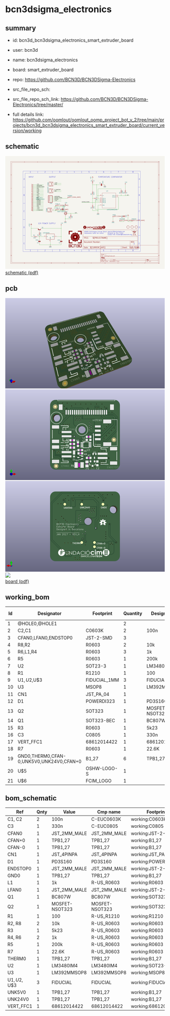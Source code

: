 # bcn3dsigma_electronics
 
## summary 
* id: bcn3d_bcn3dsigma_electronics_smart_extruder_board
* user: bcn3d
* name: bcn3dsigma_electronics
* board: smart_extruder_board
* repo: https://github.com/BCN3D/BCN3DSigma-Electronics



* src_file_repo_sch: 
* src_file_repo_sch_link: https://github.com/BCN3D/BCN3DSigma-Electronics/tree/master/
* full details link: https://github.com/oomlout/oomlout_oomp_project_bot_v_2/tree/main/projects/bcn3d_bcn3dsigma_electronics_smart_extruder_board/current_version/working  

## schematic  
![](working_schematic_600.png)  
[schematic (pdf)](working_schematic.pdf) 






















## pcb  
![](working_3d_600.png) 
![](working_3d_front_600.png)  
![](working_3d_back_600.png)  
![](working_600.png)  
[board (pdf)](working.pdf)  

## working_bom
| Id | Designator | Footprint | Quantity | Designation | Supplier and ref |  | None | 
| --- | --- | --- | --- | --- | --- | --- | --- | 
| 1 | @HOLE0,@HOLE1 |  | 2 |  |  |  | [''] | 
| 2 | C2,C1 | C0603K | 2 | 100n |  |  | [''] | 
| 3 | CFAN0,LFAN0,ENDSTOP0 | JST-2-SMD | 3 |  |  |  | [''] | 
| 4 | R8,R2 | R0603 | 2 | 10k |  |  | [''] | 
| 5 | R6,L1,R4 | R0603 | 3 | 1k |  |  | [''] | 
| 6 | R5 | R0603 | 1 | 200k |  |  | [''] | 
| 7 | U2 | SOT23-3 | 1 | LM3480IM4 |  |  | [''] | 
| 8 | R1 | R1210 | 1 | 100 |  |  | [''] | 
| 9 | U$1,U$2,U$3 | FIDUCIAL_1MM | 3 | FIDUCIAL |  |  | [''] | 
| 10 | U3 | MSOP8 | 1 | LM392MMSOP8 |  |  | [''] | 
| 11 | CN1 | JST_PA_04 | 1 |  |  |  | [''] | 
| 12 | D1 | POWERDI323 | 1 | PD3S160 |  |  | [''] | 
| 13 | Q2 | SOT323 | 1 | MOSFET-NSOT323 |  |  | [''] | 
| 14 | Q1 | SOT323-BEC | 1 | BC807W |  |  | [''] | 
| 15 | R3 | R0603 | 1 | 5k23 |  |  | [''] | 
| 16 | C3 | C0805 | 1 | 330n |  |  | [''] | 
| 17 | VERT_FFC1 | 68612014422 | 1 | 68612014422 |  |  | [''] | 
| 18 | R7 | R0603 | 1 | 22.6K |  |  | [''] | 
| 19 | GND0,THERM0,CFAN-0,UNK5V0,UNK24V0,CFAN+0 | B1,27 | 6 | TPB1,27 |  |  | [''] | 
| 20 | U$5 | OSHW-LOGO-S | 1 |  |  |  | [''] | 
| 21 | U$6 | FCIM_LOGO | 1 |  |  |  | [''] | 


## bom_schematic
| Ref | Qnty | Value | Cmp name | Footprint | Description | Vendor | DNP | 
| --- | --- | --- | --- | --- | --- | --- | --- | 
| C1, C2 | 2 | 100n | C-EUC0603K | working:C0603K |  |  |  | 
| C3 | 1 | 330n | C-EUC0805 | working:C0805 |  |  |  | 
| CFAN0 | 1 | JST_2MM_MALE | JST_2MM_MALE | working:JST-2-SMD |  |  |  | 
| CFAN+0 | 1 | TPB1,27 | TPB1,27 | working:B1,27 |  |  |  | 
| CFAN-0 | 1 | TPB1,27 | TPB1,27 | working:B1,27 |  |  |  | 
| CN1 | 1 | JST_4PINPA | JST_4PINPA | working:JST_PA_04 |  |  |  | 
| D1 | 1 | PD3S160 | PD3S160 | working:POWERDI323 |  |  |  | 
| ENDSTOP0 | 1 | JST_2MM_MALE | JST_2MM_MALE | working:JST-2-SMD |  |  |  | 
| GND0 | 1 | TPB1,27 | TPB1,27 | working:B1,27 |  |  |  | 
| L1 | 1 | 1k | R-US_R0603 | working:R0603 |  |  |  | 
| LFAN0 | 1 | JST_2MM_MALE | JST_2MM_MALE | working:JST-2-SMD |  |  |  | 
| Q1 | 1 | BC807W | BC807W | working:SOT323-BEC |  |  |  | 
| Q2 | 1 | MOSFET-NSOT323 | MOSFET-NSOT323 | working:SOT323 |  |  |  | 
| R1 | 1 | 100 | R-US_R1210 | working:R1210 |  |  |  | 
| R2, R8 | 2 | 10k | R-US_R0603 | working:R0603 |  |  |  | 
| R3 | 1 | 5k23 | R-US_R0603 | working:R0603 |  |  |  | 
| R4, R6 | 2 | 1k | R-US_R0603 | working:R0603 |  |  |  | 
| R5 | 1 | 200k | R-US_R0603 | working:R0603 |  |  |  | 
| R7 | 1 | 22.6K | R-US_R0603 | working:R0603 |  |  |  | 
| THERM0 | 1 | TPB1,27 | TPB1,27 | working:B1,27 |  |  |  | 
| U2 | 1 | LM3480IM4 | LM3480IM4 | working:SOT23-3 |  |  |  | 
| U3 | 1 | LM392MMSOP8 | LM392MMSOP8 | working:MSOP8 |  |  |  | 
| U$1, U$2, U$3 | 3 | FIDUCIAL | FIDUCIAL | working:FIDUCIAL_1MM |  |  |  | 
| UNK5V0 | 1 | TPB1,27 | TPB1,27 | working:B1,27 |  |  |  | 
| UNK24V0 | 1 | TPB1,27 | TPB1,27 | working:B1,27 |  |  |  | 
| VERT_FFC1 | 1 | 68612014422 | 68612014422 | working:68612014422 |  |  |  | 



